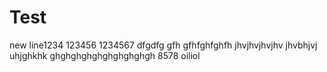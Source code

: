 # Test
new line1234
123456
1234567
dfgdfg
gfh
gfhfghfghfh
jhvjhvjhvjhv
jhvbhjvj
uhjghkhk
ghghghghghghghghghgh
8578
oiliol
